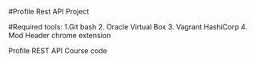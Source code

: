 #Profile Rest API Project

#Required tools:
    1.Git bash
    2. Oracle Virtual Box
    3. Vagrant HashiCorp
    4. Mod Header chrome extension

Profile REST API Course code
